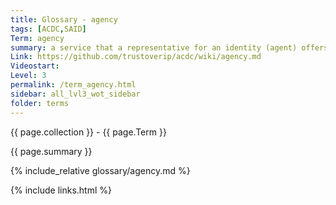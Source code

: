 ```yaml
---
title: Glossary - agency
tags: [ACDC,SAID]
Term: agency
summary: a service that a representative for an identity (agent) offers
Link: https://github.com/trustoverip/acdc/wiki/agency.md
Videostart: 
Level: 3
permalink: /term_agency.html
sidebar: all_lvl3_wot_sidebar
folder: terms
---
```


{{ page.collection }} - {{ page.Term }}

   {{ page.summary }}

{% include_relative glossary/agency.md %}

 {% include links.html %} 

